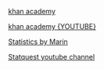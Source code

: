 
[khan academy](https://www.khanacademy.org/math/statistics-probability)

[khan academy {YOUTUBE}](https://www.youtube.com/playlist?list=PL1328115D3D8A2566)

[Statistics by Marin](https://www.youtube.com/playlist?list=PLqzoL9-eJTNBZDG8jaNuhap1C9q6VHyVa)

[Statquest youtube channel](https://www.youtube.com/user/joshstarmer)
